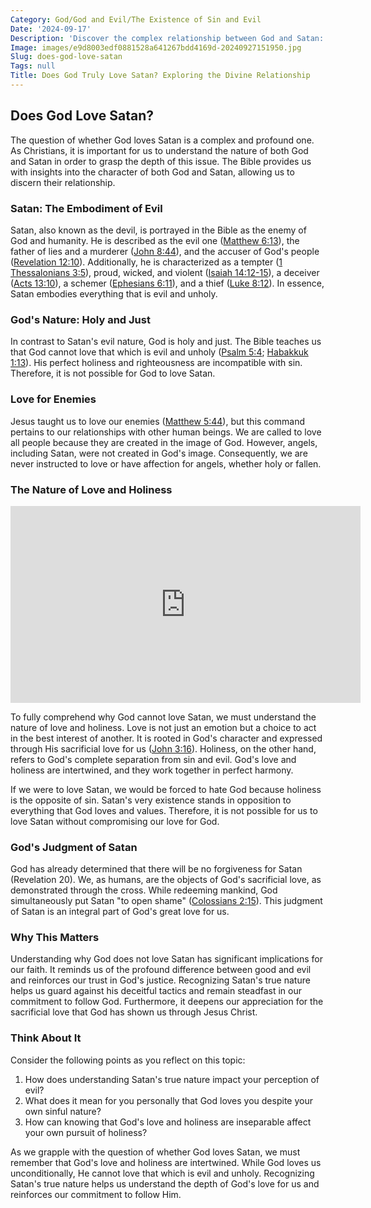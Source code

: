 ```yaml
---
Category: God/God and Evil/The Existence of Sin and Evil
Date: '2024-09-17'
Description: 'Discover the complex relationship between God and Satan: Does God truly love the fallen angel? Unravel this theological dilemma here.'
Image: images/e9d8003edf0881528a641267bdd4169d-20240927151950.jpg
Slug: does-god-love-satan
Tags: null
Title: Does God Truly Love Satan? Exploring the Divine Relationship
---
```


## Does God Love Satan?

The question of whether God loves Satan is a complex and profound one. As Christians, it is important for us to understand the nature of both God and Satan in order to grasp the depth of this issue. The Bible provides us with insights into the character of both God and Satan, allowing us to discern their relationship.

### Satan: The Embodiment of Evil

Satan, also known as the devil, is portrayed in the Bible as the enemy of God and humanity. He is described as the evil one ([Matthew 6:13](https://www.bibleref.com/Matthew/6/Matthew-6-13.html)), the father of lies and a murderer ([John 8:44](https://www.bibleref.com/John/8/John-8-44.html)), and the accuser of God's people ([Revelation 12:10](https://www.bibleref.com/Revelation/12/Revelation-12-10.html)). Additionally, he is characterized as a tempter ([1 Thessalonians 3:5](https://www.bibleref.com/1-Thessalonians/3/1-Thessalonians-3-5.html)), proud, wicked, and violent ([Isaiah 14:12-15](https://www.bibleref.com/Isaiah/14/Isaiah-14-12.html)), a deceiver ([Acts 13:10](https://www.bibleref.com/Acts/13/Acts-13-10.html)), a schemer ([Ephesians 6:11](https://www.bibleref.com/Ephesians/6/Ephesians-6-11.html)), and a thief ([Luke 8:12](https://www.bibleref.com/Luke/8/Luke-8-12.html)). In essence, Satan embodies everything that is evil and unholy.

### God's Nature: Holy and Just

In contrast to Satan's evil nature, God is holy and just. The Bible teaches us that God cannot love that which is evil and unholy ([Psalm 5:4](https://www.bibleref.com/Psalm/5/Psalm-5-4.html); [Habakkuk 1:13](https://www.bibleref.com/Habakkuk/1/Habakkuk-1-13.html)). His perfect holiness and righteousness are incompatible with sin. Therefore, it is not possible for God to love Satan.

### Love for Enemies

Jesus taught us to love our enemies ([Matthew 5:44](https://www.bibleref.com/Matthew/5/Matthew-5-44.html)), but this command pertains to our relationships with other human beings. We are called to love all people because they are created in the image of God. However, angels, including Satan, were not created in God's image. Consequently, we are never instructed to love or have affection for angels, whether holy or fallen.

### The Nature of Love and Holiness


<iframe width="560" height="315" src="https://www.youtube.com/embed/9fiz4VPTJGE" frameborder="0" allow="autoplay; encrypted-media" allowfullscreen></iframe>


To fully comprehend why God cannot love Satan, we must understand the nature of love and holiness. Love is not just an emotion but a choice to act in the best interest of another. It is rooted in God's character and expressed through His sacrificial love for us ([John 3:16](https://www.bibleref.com/John/3/John-3-16.html)). Holiness, on the other hand, refers to God's complete separation from sin and evil. God's love and holiness are intertwined, and they work together in perfect harmony.

If we were to love Satan, we would be forced to hate God because holiness is the opposite of sin. Satan's very existence stands in opposition to everything that God loves and values. Therefore, it is not possible for us to love Satan without compromising our love for God.

### God's Judgment of Satan

God has already determined that there will be no forgiveness for Satan (Revelation 20). We, as humans, are the objects of God's sacrificial love, as demonstrated through the cross. While redeeming mankind, God simultaneously put Satan "to open shame" ([Colossians 2:15](https://www.bibleref.com/Colossians/2/Colossians-2-15.html)). This judgment of Satan is an integral part of God's great love for us.

### Why This Matters

Understanding why God does not love Satan has significant implications for our faith. It reminds us of the profound difference between good and evil and reinforces our trust in God's justice. Recognizing Satan's true nature helps us guard against his deceitful tactics and remain steadfast in our commitment to follow God. Furthermore, it deepens our appreciation for the sacrificial love that God has shown us through Jesus Christ.

### Think About It

Consider the following points as you reflect on this topic:

1. How does understanding Satan's true nature impact your perception of evil?
2. What does it mean for you personally that God loves you despite your own sinful nature?
3. How can knowing that God's love and holiness are inseparable affect your own pursuit of holiness?

As we grapple with the question of whether God loves Satan, we must remember that God's love and holiness are intertwined. While God loves us unconditionally, He cannot love that which is evil and unholy. Recognizing Satan's true nature helps us understand the depth of God's love for us and reinforces our commitment to follow Him.